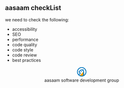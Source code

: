 ## aasaam checkList

we need to check the following:

- accessibility
- SEO
- performance
- code quality
- code style
- code review
- best practices

<div>
  <p align="center">
    <img alt="aasaam software development group" width="32" src="https://raw.githubusercontent.com/aasaam/information/master/logo/aasaam.svg">
    <br />
    aasaam software development group
  </p>
</div>
